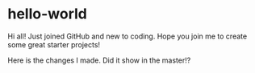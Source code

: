 # hello-world
Hi all! Just joined GitHub and new to coding. Hope you join me to create some great starter projects!

Here is the changes I made. Did it show in the master!?
